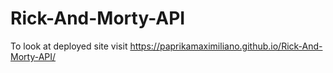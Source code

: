 # Rick-And-Morty-API

To look at deployed site visit https://paprikamaximiliano.github.io/Rick-And-Morty-API/
